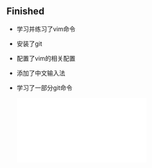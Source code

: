 ## Finished
- 学习并练习了vim命令 
- 安装了git
- 配置了vim的相关配置
- 添加了中文输入法
- 学习了一部分git命令

    ![git相关](../s-git.md)
